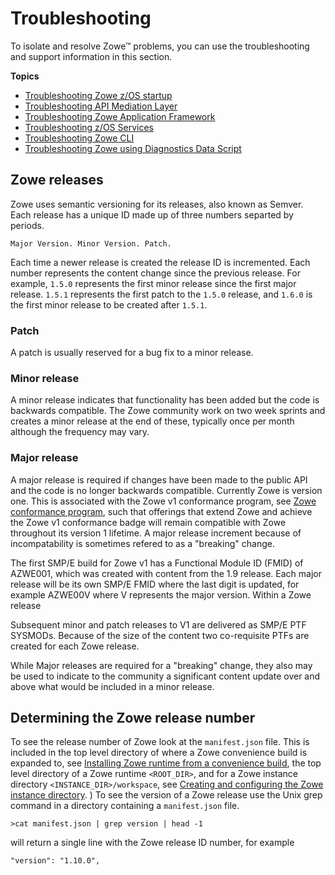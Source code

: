 # Troubleshooting

To isolate and resolve Zowe&trade; problems, you can use the troubleshooting and support information in this section.

**Topics**
- [Troubleshooting Zowe z/OS startup](troubleshoot-zos.md)
- [Troubleshooting API Mediation Layer](troubleshoot-apiml.md)
- [Troubleshooting Zowe Application Framework](./app-framework/app-troubleshoot.md)
- [Troubleshooting z/OS Services](troubleshoot-zos-services.md)
- [Troubleshooting Zowe CLI](./cli/troubleshoot-cli.md)
- [Troubleshooting Zowe using Diagnostics Data Script](troubleshoot-diagnostics.md)

## Zowe releases

Zowe uses semantic versioning for its releases, also known as Semver.  Each release has a unique ID made up of three numbers separted by periods.

```
Major Version. Minor Version. Patch.
```
Each time a newer release is created the release ID is incremented.  Each number represents the content change since the previous release.  For example, `1.5.0` represents the first minor release since the first major release.  `1.5.1` represents the first patch to the `1.5.0` release, and `1.6.0` is the first minor release to be created after `1.5.1`.

### Patch
A patch is usually reserved for a bug fix to a minor release.

### Minor release
A minor release indicates that functionality has been added but the code is backwards compatible.  The Zowe community work on two week sprints and creates a minor release at the end of these, typically once per month although the frequency may vary.

### Major release
A major release is required if changes have been made to the public API and the code is no longer backwards compatible.  Currently Zowe is version one.  This is associated with the Zowe v1 conformance program, see [Zowe conformance program](../extend/zowe-conformance-program.md), such that offerings that extend Zowe and achieve the Zowe v1 conformance badge will remain compatible with Zowe throughout its version 1 lifetime. A major release increment because of incompatability is sometimes refered to as a "breaking" change.

The first SMP/E build for Zowe v1 has a Functional Module ID (FMID) of AZWE001, which was created with content from the 1.9 release. Each major release will be its own SMP/E FMID where the last digit is updated, for example AZWE00V where V represents the major version. Within a Zowe release

Subsequent minor and patch releases to V1 are delivered as SMP/E PTF SYSMODs.  Because of the size of the content two co-requisite PTFs are created for each Zowe release.

While Major releases are required for a "breaking" change, they also may be used to indicate to the community a significant content update over and above what would be included in a minor release.

## Determining the Zowe release number

To see the release number of Zowe look at the `manifest.json` file.  This is included in the top level directory of where a Zowe convenience build is expanded to, see [Installing Zowe runtime from a convenience build](../user-guide/install-zowe-zos-convenience-build.md), the top level directory of a Zowe runtime `<ROOT_DIR>`, and for a Zowe instance directory `<INSTANCE_DIR>/workspace`, see [Creating and configuring the Zowe instance directory](../user-guide/configure-instance-directory.md).
)
To see the version of a Zowe release use the Unix grep command in a directory containing a `manifest.json` file.

```
>cat manifest.json | grep version | head -1
```
will return a single line with the Zowe release ID number, for example
```
"version": "1.10.0",
```
